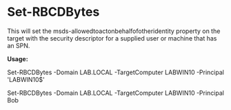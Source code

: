 # Set-RBCDBytes

This will set the msds-allowedtoactonbehalfofotheridentity property on the target with the security descriptor for a supplied user or machine that has an SPN.

**Usage:** 

Set-RBCDBytes -Domain LAB.LOCAL -TargetComputer LABWIN10 -Principal 'LABWIN10$'


Set-RBCDBytes -Domain LAB.LOCAL -TargetComputer LABWIN10 -Principal Bob

